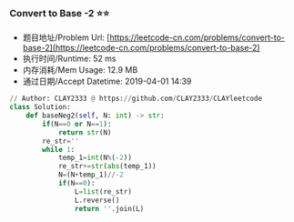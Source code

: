 
### Convert to Base -2 :star::star:
- 题目地址/Problem Url: [https://leetcode-cn.com/problems/convert-to-base-2](https://leetcode-cn.com/problems/convert-to-base-2)
- 执行时间/Runtime: 52 ms 
- 内存消耗/Mem Usage: 12.9 MB
- 通过日期/Accept Datetime: 2019-04-01 14:39
```python
// Author: CLAY2333 @ https://github.com/CLAY2333/CLAYleetcode
class Solution:
    def baseNeg2(self, N: int) -> str:
        if(N==0 or N==1):
            return str(N)
        re_str=''
        while 1:
            temp_1=int(N%(-2))
            re_str+=str(abs(temp_1))
            N=(N+temp_1)//-2
            if(N==0):
                L=list(re_str)
                L.reverse()
                return ''.join(L)

```
